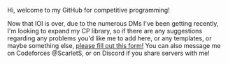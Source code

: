 Hi, welcome to my GitHub for competitive programming!

Now that IOI is over, due to the numerous DMs I've been getting recently, I'm looking to expand my CP library, so if there are any suggestions regarding any problems you'd like me to add here, or any templates, or maybe something else, [please fill out this form!](https://forms.gle/fsZGtBWHtDAU1hZY6) You can also message me on Codeforces @ScarletS, or on Discord if you share servers with me!
